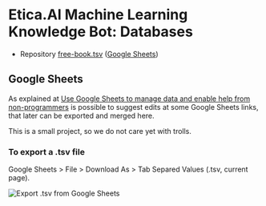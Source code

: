# Etica.AI Machine Learning Knowledge Bot: Databases

- Repository [free-book.tsv](free-book.tsv) ([Google Sheets](https://docs.google.com/spreadsheets/d/1WnT6AO4j06M3i8MULW5i7KB2tz5yhNm5fodhehgjPUY/edit?usp=sharing))

## Google Sheets

As explained at [Use Google Sheets to manage data and enable help from
non-programmers](https://github.com/EticaAI/knowledge-bot-machine-learning/issues/1)
is possible to suggest edits at some Google Sheets links, that later can be
exported and merged here.

This is a small project, so we do not care yet with trolls.

### To export a .tsv file

Google Sheets > File > Download As > Tab Separed Values (.tsv, current page).

![Export .tsv from Google Sheets](https://user-images.githubusercontent.com/812299/30526723-07819f16-9bf6-11e7-9575-e7c655a9a95b.png)
